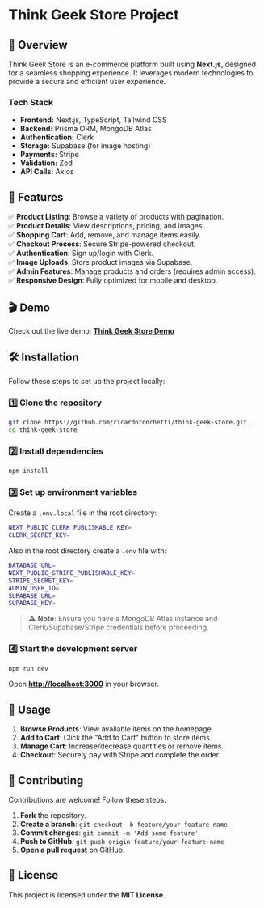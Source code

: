 # **Think Geek Store Project**

## 🚀 Overview

Think Geek Store is an e-commerce platform built using **Next.js**, designed for a seamless shopping experience. It leverages modern technologies to provide a secure and efficient user experience.

### **Tech Stack**

- **Frontend:** Next.js, TypeScript, Tailwind CSS
- **Backend:** Prisma ORM, MongoDB Atlas
- **Authentication:** Clerk
- **Storage:** Supabase (for image hosting)
- **Payments:** Stripe
- **Validation:** Zod
- **API Calls:** Axios

## 📌 Features

✅ **Product Listing**: Browse a variety of products with pagination.  
✅ **Product Details**: View descriptions, pricing, and images.  
✅ **Shopping Cart**: Add, remove, and manage items easily.  
✅ **Checkout Process**: Secure Stripe-powered checkout.  
✅ **Authentication**: Sign up/login with Clerk.  
✅ **Image Uploads**: Store product images via Supabase.  
✅ **Admin Features**: Manage products and orders (requires admin access).  
✅ **Responsive Design**: Fully optimized for mobile and desktop.

## 🎬 Demo

Check out the live demo: **[Think Geek Store Demo](https://think-geek-store.vercel.app)**

## 🛠 Installation

Follow these steps to set up the project locally:

### **1️⃣ Clone the repository**

```sh
git clone https://github.com/ricardoronchetti/think-geek-store.git
cd think-geek-store
```

### **2️⃣ Install dependencies**

```sh
npm install
```

### **3️⃣ Set up environment variables**

Create a `.env.local` file in the root directory:

```sh
NEXT_PUBLIC_CLERK_PUBLISHABLE_KEY=
CLERK_SECRET_KEY=
```

Also in the root directory create a `.env` file with:

```sh
DATABASE_URL=
NEXT_PUBLIC_STRIPE_PUBLISHABLE_KEY=
STRIPE_SECRET_KEY=
ADMIN_USER_ID=
SUPABASE_URL=
SUPABASE_KEY=
```

> ⚠️ **Note**: Ensure you have a MongoDB Atlas instance and Clerk/Supabase/Stripe credentials before proceeding.

### **4️⃣ Start the development server**

```sh
npm run dev
```

Open **[http://localhost:3000](http://localhost:3000)** in your browser.

## 🚀 Usage

1. **Browse Products**: View available items on the homepage.
2. **Add to Cart**: Click the "Add to Cart" button to store items.
3. **Manage Cart**: Increase/decrease quantities or remove items.
4. **Checkout**: Securely pay with Stripe and complete the order.

## 🤝 Contributing

Contributions are welcome! Follow these steps:

1. **Fork** the repository.
2. **Create a branch**: `git checkout -b feature/your-feature-name`
3. **Commit changes**: `git commit -m 'Add some feature'`
4. **Push to GitHub**: `git push origin feature/your-feature-name`
5. **Open a pull request** on GitHub.

## 📜 License

This project is licensed under the **MIT License**.
